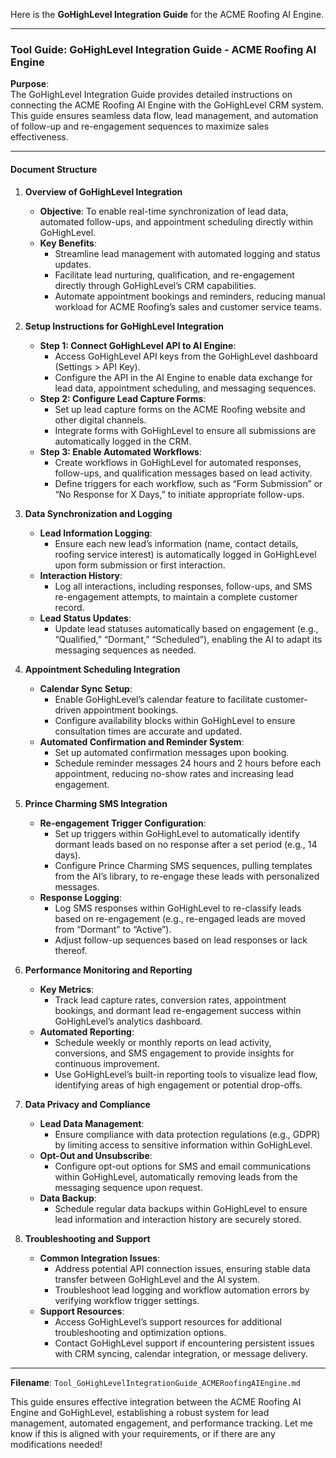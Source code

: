 Here is the **GoHighLevel Integration Guide** for the ACME Roofing AI Engine.

---

### Tool Guide: GoHighLevel Integration Guide - ACME Roofing AI Engine

**Purpose**:  
The GoHighLevel Integration Guide provides detailed instructions on connecting the ACME Roofing AI Engine with the GoHighLevel CRM system. This guide ensures seamless data flow, lead management, and automation of follow-up and re-engagement sequences to maximize sales effectiveness.

---

#### Document Structure

1. **Overview of GoHighLevel Integration**  
   - **Objective**: To enable real-time synchronization of lead data, automated follow-ups, and appointment scheduling directly within GoHighLevel.
   - **Key Benefits**:
      - Streamline lead management with automated logging and status updates.
      - Facilitate lead nurturing, qualification, and re-engagement directly through GoHighLevel’s CRM capabilities.
      - Automate appointment bookings and reminders, reducing manual workload for ACME Roofing’s sales and customer service teams.

2. **Setup Instructions for GoHighLevel Integration**  
   - **Step 1: Connect GoHighLevel API to AI Engine**:
      - Access GoHighLevel API keys from the GoHighLevel dashboard (Settings > API Key).
      - Configure the API in the AI Engine to enable data exchange for lead data, appointment scheduling, and messaging sequences.
   - **Step 2: Configure Lead Capture Forms**:
      - Set up lead capture forms on the ACME Roofing website and other digital channels.
      - Integrate forms with GoHighLevel to ensure all submissions are automatically logged in the CRM.
   - **Step 3: Enable Automated Workflows**:
      - Create workflows in GoHighLevel for automated responses, follow-ups, and qualification messages based on lead activity.
      - Define triggers for each workflow, such as “Form Submission” or “No Response for X Days,” to initiate appropriate follow-ups.

3. **Data Synchronization and Logging**  
   - **Lead Information Logging**:
      - Ensure each new lead’s information (name, contact details, roofing service interest) is automatically logged in GoHighLevel upon form submission or first interaction.
   - **Interaction History**:
      - Log all interactions, including responses, follow-ups, and SMS re-engagement attempts, to maintain a complete customer record.
   - **Lead Status Updates**:
      - Update lead statuses automatically based on engagement (e.g., “Qualified,” “Dormant,” “Scheduled”), enabling the AI to adapt its messaging sequences as needed.

4. **Appointment Scheduling Integration**  
   - **Calendar Sync Setup**:
      - Enable GoHighLevel’s calendar feature to facilitate customer-driven appointment bookings.
      - Configure availability blocks within GoHighLevel to ensure consultation times are accurate and updated.
   - **Automated Confirmation and Reminder System**:
      - Set up automated confirmation messages upon booking.
      - Schedule reminder messages 24 hours and 2 hours before each appointment, reducing no-show rates and increasing lead engagement.

5. **Prince Charming SMS Integration**  
   - **Re-engagement Trigger Configuration**:
      - Set up triggers within GoHighLevel to automatically identify dormant leads based on no response after a set period (e.g., 14 days).
      - Configure Prince Charming SMS sequences, pulling templates from the AI’s library, to re-engage these leads with personalized messages.
   - **Response Logging**:
      - Log SMS responses within GoHighLevel to re-classify leads based on re-engagement (e.g., re-engaged leads are moved from “Dormant” to “Active”).
      - Adjust follow-up sequences based on lead responses or lack thereof.

6. **Performance Monitoring and Reporting**  
   - **Key Metrics**:
      - Track lead capture rates, conversion rates, appointment bookings, and dormant lead re-engagement success within GoHighLevel’s analytics dashboard.
   - **Automated Reporting**:
      - Schedule weekly or monthly reports on lead activity, conversions, and SMS engagement to provide insights for continuous improvement.
      - Use GoHighLevel’s built-in reporting tools to visualize lead flow, identifying areas of high engagement or potential drop-offs.

7. **Data Privacy and Compliance**  
   - **Lead Data Management**:
      - Ensure compliance with data protection regulations (e.g., GDPR) by limiting access to sensitive information within GoHighLevel.
   - **Opt-Out and Unsubscribe**:
      - Configure opt-out options for SMS and email communications within GoHighLevel, automatically removing leads from the messaging sequence upon request.
   - **Data Backup**:
      - Schedule regular data backups within GoHighLevel to ensure lead information and interaction history are securely stored.

8. **Troubleshooting and Support**  
   - **Common Integration Issues**:
      - Address potential API connection issues, ensuring stable data transfer between GoHighLevel and the AI system.
      - Troubleshoot lead logging and workflow automation errors by verifying workflow trigger settings.
   - **Support Resources**:
      - Access GoHighLevel’s support resources for additional troubleshooting and optimization options.
      - Contact GoHighLevel support if encountering persistent issues with CRM syncing, calendar integration, or message delivery.

---

**Filename**: `Tool_GoHighLevelIntegrationGuide_ACMERoofingAIEngine.md`

This guide ensures effective integration between the ACME Roofing AI Engine and GoHighLevel, establishing a robust system for lead management, automated engagement, and performance tracking. Let me know if this is aligned with your requirements, or if there are any modifications needed!
